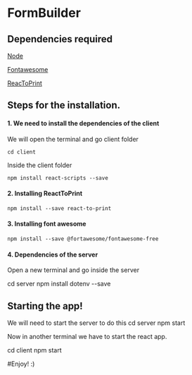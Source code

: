 # FormBuilder

## Dependencies required

[Node](https://nodejs.org/es/download/)

[Fontawesome](https://fontawesome.com/v5.15/how-to-use/on-the-web/referencing-icons/basic-use)

[ReacToPrint](https://www.npmjs.com/package/react-to-print)

## Steps for the installation.

#### 1. We need to install the dependencies of the client

We will open the terminal and go client folder

    cd client
    
Inside the client folder

    npm install react-scripts --save
    
#### 2. Installing ReactToPrint
   
    npm install --save react-to-print
    
    
#### 3. Installing font awesome

    npm install --save @fortawesome/fontawesome-free
    
#### 4. Dependencies of the server

Open a new terminal and go inside the server

  cd server
  npm install dotenv --save

## Starting the app!

We will need to start the server to do this
  cd server
  npm start
  
Now in another terminal we have to start the react app.

  cd client
  npm start
  
#Enjoy! :)
